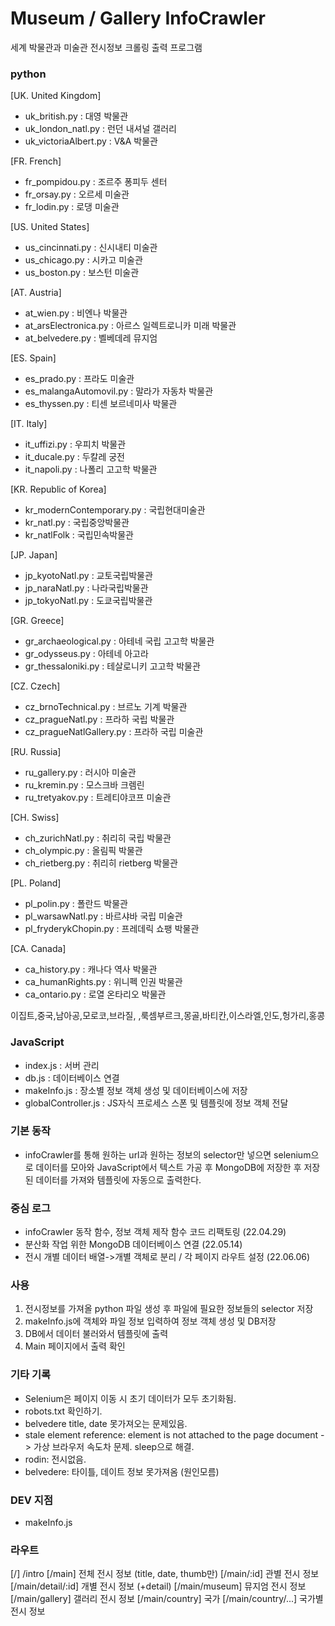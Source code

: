 # Museum / Gallery InfoCrawler

세계 박물관과 미술관 전시정보 크롤링 출력 프로그램

### python

[UK. United Kingdom]

- uk_british.py : 대영 박물관
- uk_london_natl.py : 런던 내셔널 갤러리
- uk_victoriaAlbert.py : V&A 박물관

[FR. French]

- fr_pompidou.py : 조르주 퐁피두 센터
- fr_orsay.py : 오르세 미술관
- fr_lodin.py : 로댕 미술관

[US. United States]

- us_cincinnati.py : 신시내티 미술관
- us_chicago.py : 시카고 미술관
- us_boston.py : 보스턴 미술관

[AT. Austria]

- at_wien.py : 비엔나 박물관
- at_arsElectronica.py : 아르스 일렉트로니카 미래 박물관
- at_belvedere.py : 벨베데레 뮤지엄

[ES. Spain]

- es_prado.py : 프라도 미술관
- es_malangaAutomovil.py : 말라가 자동차 박물관
- es_thyssen.py : 티센 보르네미사 박물관

[IT. Italy]

- it_uffizi.py : 우피치 박물관
- it_ducale.py : 두칼레 궁전
- it_napoli.py : 나폴리 고고학 박물관

[KR. Republic of Korea]

- kr_modernContemporary.py : 국립현대미술관
- kr_natl.py : 국립중앙박물관
- kr_natlFolk : 국립민속박물관

[JP. Japan]

- jp_kyotoNatl.py : 교토국립박물관
- jp_naraNatl.py : 나라국립박물관
- jp_tokyoNatl.py : 도쿄국립박물관

[GR. Greece]

- gr_archaeological.py : 아테네 국립 고고학 박물관
- gr_odysseus.py : 아테네 아고라
- gr_thessaloniki.py : 테살로니키 고고학 박물관

[CZ. Czech]

- cz_brnoTechnical.py : 브르노 기계 박물관
- cz_pragueNatl.py : 프라하 국립 박물관
- cz_pragueNatlGallery.py : 프라하 국립 미술관

[RU. Russia]

- ru_gallery.py : 러시아 미술관
- ru_kremin.py : 모스크바 크렘린
- ru_tretyakov.py : 트레티야코프 미술관

[CH. Swiss]

- ch_zurichNatl.py : 취리히 국립 박물관
- ch_olympic.py : 올림픽 박물관
- ch_rietberg.py : 취리히 rietberg 박물관

[PL. Poland]

- pl_polin.py : 폴란드 박물관
- pl_warsawNatl.py : 바르샤바 국립 미술관
- pl_fryderykChopin.py : 프레데릭 쇼팽 박물관

[CA. Canada]

- ca_history.py : 캐나다 역사 박물관
- ca_humanRights.py : 위니펙 인권 박물관
- ca_ontario.py : 로열 온타리오 박물관

이집트,중국,남아공,모로코,브라질,
,룩셈부르크,몽골,바티칸,이스라엘,인도,헝가리,홍콩

### JavaScript

- index.js : 서버 관리
- db.js : 데이터베이스 연결
- makeInfo.js : 장소별 정보 객체 생성 및 데이터베이스에 저장
- globalController.js : JS자식 프로세스 스폰 및 템플릿에 정보 객체 전달

### 기본 동작

- infoCrawler를 통해 원하는 url과 원하는 정보의 selector만 넣으면 selenium으로 데이터를 모아와 JavaScript에서 텍스트 가공 후 MongoDB에 저장한 후 저장된 데이터를 가져와 템플릿에 자동으로 출력한다.

### 중심 로그

- infoCrawler 동작 함수, 정보 객체 제작 함수 코드 리팩토링 (22.04.29)
- 분산화 작업 위한 MongoDB 데이터베이스 연결 (22.05.14)
- 전시 개별 데이터 배열->개별 객체로 분리 / 각 페이지 라우트 설정 (22.06.06)

### 사용

1. 전시정보를 가져올 python 파일 생성 후 파일에 필요한 정보들의 selector 저장
2. makeInfo.js에 객체와 파일 정보 입력하여 정보 객체 생성 및 DB저장
3. DB에서 데이터 불러와서 템플릿에 출력
4. Main 페이지에서 출력 확인

### 기타 기록

- Selenium은 페이지 이동 시 초기 데이터가 모두 초기화됨.
- robots.txt 확인하기.
- belvedere title, date 못가져오는 문제있음.
- stale element reference: element is not attached to the page document -> 가상 브라우저 속도차 문제. sleep으로 해결.
- rodin: 전시없음.
- belvedere: 타이틀, 데이트 정보 못가져옴 (원인모름)

### DEV 지점

- makeInfo.js

### 라우트

[/] /intro
[/main] 전체 전시 정보 (title, date, thumb만)
[/main/:id] 관별 전시 정보
[/main/detail/:id] 개별 전시 정보 (+detail)
[/main/museum] 뮤지엄 전시 정보
[/main/gallery] 갤러리 전시 정보
[/main/country] 국가
[/main/country/...] 국가별 전시 정보

<!-- 조회수 -->
